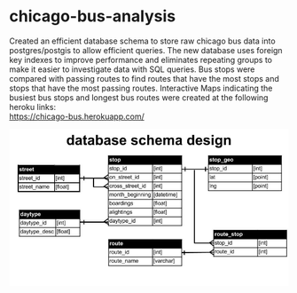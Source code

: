 # chicago-bus-analysis

Created an efficient database schema to store raw chicago bus data into postgres/postgis to allow efficient queries. The new database uses foreign key indexes to improve performance and eliminates repeating groups to make it easier to investigate data with SQL queries. Bus stops were compared with passing routes to find routes that have the most stops and stops that have the most passing routes.
Interactive Maps indicating the busiest bus stops and longest bus routes were created at the following heroku links: <br/>
https://chicago-bus.herokuapp.com/ <br/>

![alttag](https://github.com/harrydurbin/chicago-bus-analysis/blob/master/img/db_schema.jpg)

